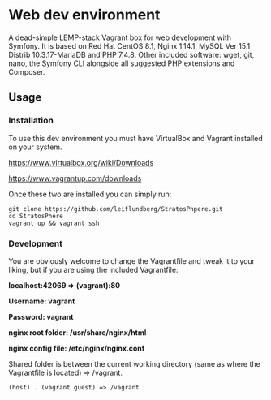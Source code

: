 # Web dev environment
A dead-simple LEMP-stack Vagrant box for web development with Symfony. It is based on Red Hat CentOS 8.1, Nginx 1.14.1, MySQL Ver 15.1 Distrib 10.3.17-MariaDB and PHP 7.4.8. Other included software: wget, git, nano, the Symfony CLI alongside all suggested PHP extensions and Composer.

## Usage
### Installation
To use this dev environment you must have VirtualBox and Vagrant installed on your system. 

https://www.virtualbox.org/wiki/Downloads

https://www.vagrantup.com/downloads

Once these two are installed you can simply run:

```
git clone https://github.com/leiflundberg/StratosPhpere.git
cd StratosPhere
vagrant up && vagrant ssh
```

### Development
You are obviously welcome to change the Vagrantfile and tweak it to your liking, but if you are using the included Vagrantfile:

**localhost:42069 => (vagrant):80**

**Username: vagrant**

**Password: vagrant**

**nginx root folder: /usr/share/nginx/html**

**nginx config file: /etc/nginx/nginx.conf**


Shared folder is between the current working directory (same as where the Vagrantfile is located) => /vagrant.
```
(host) . (vagrant guest) => /vagrant
```
